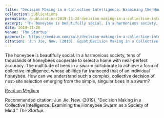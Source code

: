 ```yaml
---
title: "Decision Making in a Collective Intelligence: Examining the Honeybee Swarm as a Society of Mind"
collection: publications
permalink: /publication/2019-11-28-decision-making-in-a-collective-intelligence
excerpt: 'The honeybee is beautifully social. In a harmonious society, tens of thousands of honeybees cooperate to select a home with near-perfect accuracy. The multitude of bees in a swarm collaborate to achieve a form of collective intelligence, whose abilities far transcend that of an individual honeybee. How can we understand such a complex, collective decision of nest-site selection emerging from the simple, singular bees in a swarm?'
date: 2019-11-28
venue: 'The Startup'
paperurl: 'https://medium.com/swlh/decision-making-in-a-collective-intelligence-examining-the-honeybee-swarm-as-a-society-of-mind-eb2190be0c1'
citation: 'Jun Jie, New. (2019). &quot;Decision Making in a Collective Intelligence: Examining the Honeybee Swarm as a Society of Mind.&quot; <i>The Startup</i>.'
---
```

The honeybee is beautifully social. In a harmonious society, tens of thousands of honeybees cooperate to select a home with near-perfect accuracy. The multitude of bees in a swarm collaborate to achieve a form of collective intelligence, whose abilities far transcend that of an individual honeybee. How can we understand such a complex, collective decision of nest-site selection emerging from the simple, singular bees in a swarm?

[Read on Medium](https://medium.com/swlh/decision-making-in-a-collective-intelligence-examining-the-honeybee-swarm-as-a-society-of-mind-eb2190be0c1)

Recommended citation: Jun Jie, New. (2019). "Decision Making in a Collective Intelligence: Examining the Honeybee Swarm as a Society of Mind." <i>The Startup</i>.
